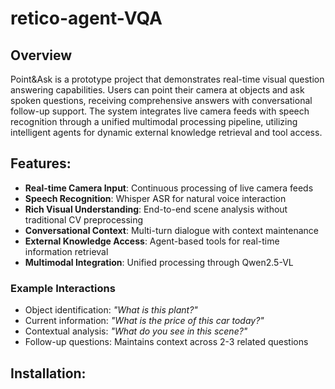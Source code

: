 # retico-agent-VQA

## Overview
Point&Ask is a prototype project that demonstrates real-time visual question answering capabilities. Users can point their camera at objects and ask spoken questions, receiving comprehensive answers with conversational follow-up support. The system integrates live camera feeds with speech recognition through a unified multimodal processing pipeline, utilizing intelligent agents for dynamic external knowledge retrieval and tool access.

## Features:
- **Real-time Camera Input**: Continuous processing of live camera feeds
- **Speech Recognition**: Whisper ASR for natural voice interaction
- **Rich Visual Understanding**: End-to-end scene analysis without traditional CV preprocessing
- **Conversational Context**: Multi-turn dialogue with context maintenance
- **External Knowledge Access**: Agent-based tools for real-time information retrieval
- **Multimodal Integration**: Unified processing through Qwen2.5-VL

### Example Interactions
- Object identification: *"What is this plant?"*
- Current information: *"What is the price of this car today?"*
- Contextual analysis: *"What do you see in this scene?"*
- Follow-up questions: Maintains context across 2-3 related questions

## Installation:
